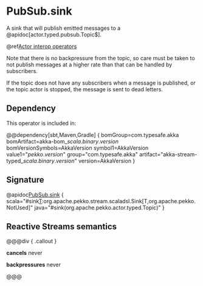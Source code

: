 # PubSub.sink

A sink that will publish emitted messages to a @apidoc[actor.typed.pubsub.Topic$].

@ref[Actor interop operators](../index.md#actor-interop-operators)

Note that there is no backpressure from the topic, so care must be taken to not publish messages at a higher rate than that can be handled 
by subscribers.

If the topic does not have any subscribers when a message is published, or the topic actor is stopped, the message is sent to dead letters.

## Dependency

This operator is included in:

@@dependency[sbt,Maven,Gradle] {
bomGroup=com.typesafe.akka bomArtifact=akka-bom_$scala.binary.version$ bomVersionSymbols=AkkaVersion
symbol1=AkkaVersion
value1="$pekko.version$"
group="com.typesafe.akka"
artifact="akka-stream-typed_$scala.binary.version$"
version=AkkaVersion
}

## Signature

@apidoc[PubSub.sink](stream.typed.*.PubSub$) { scala="#sink[T](topic:org.apache.pekko.actor.typed.Toppic[T]):org.apache.pekko.stream.scaladsl.Sink[T,org.apache.pekko.NotUsed]" java="#sink(org.apache.pekko.actor.typed.Topic)" }

## Reactive Streams semantics

@@@div { .callout }

**cancels** never

**backpressures** never

@@@
